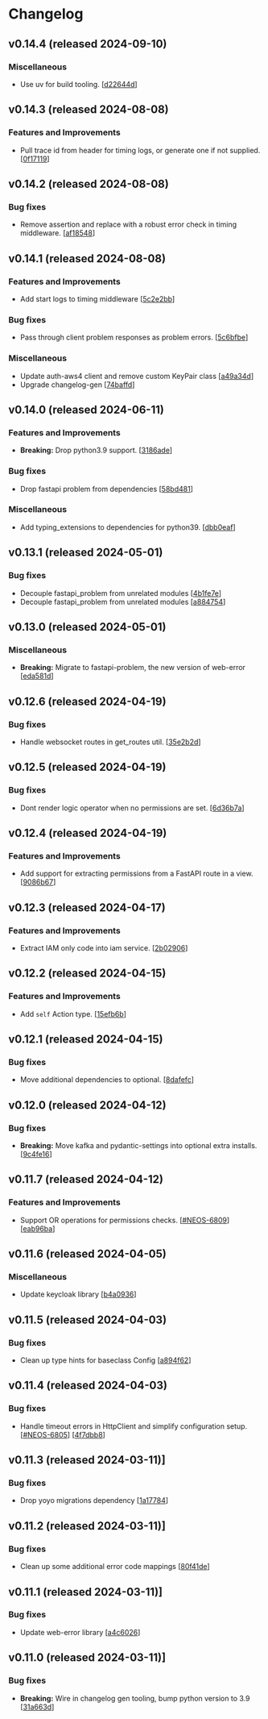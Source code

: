 # Changelog

## v0.14.4 (released 2024-09-10)

### Miscellaneous

- Use uv for build tooling. [[d22644d](https://github.com/NEOS-Critical/neos-platform-common/commit/d22644ddab49ed32c0510bce28683ac38eaf837c)]

## v0.14.3 (released 2024-08-08)

### Features and Improvements

- Pull trace id from header for timing logs, or generate one if not supplied. [[0f17119](https://github.com/NEOS-Critical/neos-platform-registry/commit/0f171199352871f122448483b9b500dbfc13af87)]

## v0.14.2 (released 2024-08-08)

### Bug fixes

- Remove assertion and replace with a robust error check in timing middleware. [[af18548](https://github.com/NEOS-Critical/neos-platform-registry/commit/af18548453c21854108b8115b201a4454c3075d1)]

## v0.14.1 (released 2024-08-08)

### Features and Improvements

- Add start logs to timing middleware [[5c2e2bb](https://github.com/NEOS-Critical/neos-platform-registry/commit/5c2e2bb14fad29324ca8aa39a16947508bbb54ae)]

### Bug fixes

- Pass through client problem responses as problem errors. [[5c6bfbe](https://github.com/NEOS-Critical/neos-platform-registry/commit/5c6bfbeb68115d18195b327f69d36249dfd385ff)]

### Miscellaneous

- Update auth-aws4 client and remove custom KeyPair class [[a49a34d](https://github.com/NEOS-Critical/neos-platform-registry/commit/a49a34d77b25d1c48a8d4958cbdd0ad2cbc215c3)]
- Upgrade changelog-gen [[74baffd](https://github.com/NEOS-Critical/neos-platform-registry/commit/74baffd07bc66425fb0eb7b6a24f002f86e60c16)]

## v0.14.0 (released 2024-06-11)

### Features and Improvements

- **Breaking:** Drop python3.9 support. [[3186ade](https://github.com/NEOS-Critical/neos-platform-registry/commit/3186ade2b4132cef42e49c1f872ab2897a61eddc)]

### Bug fixes

- Drop fastapi problem from dependencies [[58bd481](https://github.com/NEOS-Critical/neos-platform-registry/commit/58bd4817813b247c2fdd914c8b328285e7eb09a4)]

### Miscellaneous

- Add typing_extensions to dependencies for python39. [[dbb0eaf](https://github.com/NEOS-Critical/neos-platform-registry/commit/dbb0eafa0ce63becbd5332096702ef31ab244991)]

## v0.13.1 (released 2024-05-01)

### Bug fixes

- Decouple fastapi_problem from unrelated modules [[4b1fe7e](https://github.com/NEOS-Critical/neos-platform-registry/commit/4b1fe7ee06ab7d61beabb62b013f89d56968a2db)]
- Decouple fastapi_problem from unrelated modules [[a884754](https://github.com/NEOS-Critical/neos-platform-registry/commit/a884754d54f814cee61c0e51002f16607e292067)]

## v0.13.0 (released 2024-05-01)

### Miscellaneous

- **Breaking:** Migrate to fastapi-problem, the new version of web-error [[eda581d](https://github.com/NEOS-Critical/neos-platform-registry/commit/eda581d610b4cac3999b4cfeeb17e3122f71ba8b)]

## v0.12.6 (released 2024-04-19)

### Bug fixes

- Handle websocket routes in get_routes util. [[35e2b2d](https://github.com/NEOS-Critical/neos-platform-registry/commit/35e2b2dd7486d4cce842b0db9a5a46d89ce89b24)]

## v0.12.5 (released 2024-04-19)

### Bug fixes

- Dont render logic operator when no permissions are set. [[6d36b7a](https://github.com/NEOS-Critical/neos-platform-registry/commit/6d36b7a879a6e303c2d1ddcbef3f39b383e4d421)]

## v0.12.4 (released 2024-04-19)

### Features and Improvements

- Add support for extracting permissions from a FastAPI route in a view. [[9086b67](https://github.com/NEOS-Critical/neos-platform-registry/commit/9086b67ba7bb8ff288558005ec3bdaa57e30eded)]

## v0.12.3 (released 2024-04-17)

### Features and Improvements

- Extract IAM only code into iam service. [[2b02906](https://github.com/NEOS-Critical/neos-platform-registry/commit/2b0290674d8e1f04280e5f4be2025d40a601cd34)]

## v0.12.2 (released 2024-04-15)

### Features and Improvements

- Add `self` Action type. [[15efb6b](https://github.com/NEOS-Critical/neos-platform-registry/commit/15efb6b90c1657fbc1fd76f917ba7f627f8cdd01)]

## v0.12.1 (released 2024-04-15)

### Bug fixes

- Move additional dependencies to optional. [[8dafefc](https://github.com/NEOS-Critical/neos-platform-registry/commit/8dafefcd07756d8583fdecf109074b4233098b96)]

## v0.12.0 (released 2024-04-12)

### Bug fixes

- **Breaking:** Move kafka and pydantic-settings into optional extra installs. [[9c4fe16](https://github.com/NEOS-Critical/neos-platform-registry/commit/9c4fe166aab432e27b46a55605804b388ccf9ad9)]

## v0.11.7 (released 2024-04-12)

### Features and Improvements

- Support OR operations for permissions checks. [[#NEOS-6809](https://neom.atlassian.net/browse/NEOS-6809)] [[eab96ba](https://github.com/NEOS-Critical/neos-platform-registry/commit/eab96ba453a388e77f7d935b4bd70da4f3dc21ab)]

## v0.11.6 (released 2024-04-05)

### Miscellaneous

- Update keycloak library [[b4a0936](https://github.com/NEOS-Critical/neos-platform-registry/commit/b4a0936f44f46b0507e00455caf42b32ff278b5c)]

## v0.11.5 (released 2024-04-03)

### Bug fixes

- Clean up type hints for baseclass Config [[a894f62](https://github.com/NEOS-Critical/neos-platform-registry/commit/a894f625da1c1e596a0d59284bac29c26f6e46ab)]

## v0.11.4 (released 2024-04-03)

### Bug fixes

- Handle timeout errors in HttpClient and simplify configuration setup. [[#NEOS-6805](https://neom.atlassian.net/browse/NEOS-6805)] [[4f7dbb8](https://github.com/NEOS-Critical/neos-platform-registry/commit/4f7dbb817834c35edd83b30ee2a1771f746189ba)]

## v0.11.3 (released 2024-03-11)]

### Bug fixes

- Drop yoyo migrations dependency [[1a17784](https://github.com/NEOS-Critical/neos-platform-registry/commit/1a17784bb5826fb0d6aacc4299adbe1e3a00c506)]

## v0.11.2 (released 2024-03-11)]

### Bug fixes

- Clean up some additional error code mappings [[80f41de](https://github.com/NEOS-Critical/neos-platform-registry/commit/80f41def60f33bf39856f78763911c854b653b10)]

## v0.11.1 (released 2024-03-11)]

### Bug fixes

- Update web-error library [[a4c6026](https://github.com/NEOS-Critical/neos-platform-registry/commit/a4c60267958c3c3a03124a7fd6310051eff95c3d)]

## v0.11.0 (released 2024-03-11)]

### Bug fixes

- **Breaking:** Wire in changelog gen tooling, bump python version to 3.9 [[31a663d](https://github.com/NEOS-Critical/neos-platform-registry/commit/31a663dd28da317d1834a399b35b986384b21acc)]
